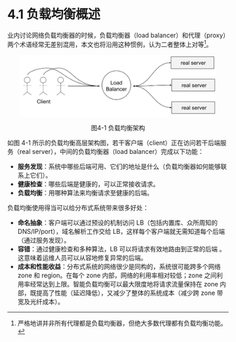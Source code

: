 # 4.1 负载均衡概述

业内讨论网络负载均衡器的时候，负载均衡器（load balancer）和代理（proxy）两个术语经常无差别混用，本文也将沿用这种惯例，认为二者整体上对等[^1]。

<div  align="center">
	<img src="../assets/balancer.svg" width = "450"  align=center />
	<p>图4-1 负载均衡架构</p>
</div>

如图 4-1 所示的负载均衡高层架构图，若干客户端（client）正在访问若干后端服务（real server），中间的负载均衡器（load balancer）完成以下功能：

- **服务发现**：系统中哪些后端可用、它们的地址是什么（负载均衡器如何能够联系上它们）。
- **健康检查**：哪些后端是健康的，可以正常接收请求。
- **负载均衡**：用哪种算法来均衡请求至健康的后端。


负载均衡使用得当可以给分布式系统带来很多好处：

- **命名抽象**：客户端可以通过预设的机制访问 LB（包括内置库、众所周知的 DNS/IP/port），域名解析工作交给 LB，这样每个客户端就无需知道每个后端（通过服务发现）。
- **容错**：通过健康检查和多种算法，LB 可以将请求有效地路由到正常的后端 。这意味着运维人员可以从容地修复异常的后端。
- **成本和性能收益**：分布式系统的网络很少是同构的，系统很可能跨多个网络 zone 和 region。在每个 zone 内部，网络的利用率相对较低；zone 之间利用率经常达到上限。智能负载均衡可以最大限度地将请求流量保持在 zone 内部，既提高了性能（延迟降低），又减少了整体的系统成本（减少跨 zone 带宽及光纤成本）。


[^1]: 严格地讲并非所有代理都是负载均衡器，但绝大多数代理都有负载均衡功能。